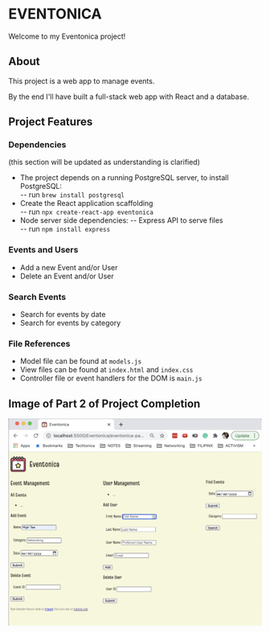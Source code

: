 # EVENTONICA

Welcome to my Eventonica project!

## About

This project is a web app to manage events.

By the end I'll have built a full-stack web app with React and a database.

## Project Features

### Dependencies

(this section will be updated as understanding is clarified) 

- The project depends on a running PostgreSQL server, to install PostgreSQL: \
-- run `brew install postgresql` 
- Create the React application scaffolding \
-- run `npx create-react-app eventonica`
- Node server side dependencies: 
-- Express API to serve files \
-- run `npm install express`

### Events and Users

- Add a new Event and/or User
- Delete an Event and/or User

### Search Events

- Search for events by date
- Search for events by category

<!---
### Favorite Events

- A User can **favorite** an Event
- A User can **unfavorite** an Event
- A User can view their list of previously favorite events
-->

### File References

- Model file can be found at `models.js`
- View files can be found at `index.html` and `index.css`
- Controller file or event handlers for the DOM is `main.js`

## Image of Part 2 of Project Completion
![Eventonica ScreenShot](TakeTwo.png?raw=true)
